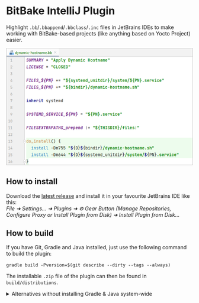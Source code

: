 # BitBake IntelliJ Plugin

Highlight `.bb`/`.bbappend`/`.bbclass`/`.inc` files in JetBrains IDEs to make working with BitBake-based projects (like
anything based on Yocto Project) easier.

![](.screenshot.png)

## How to install

Download the [latest release](../../releases/) and install it in your favourite JetBrains IDE like this:  
*File ➜ Settings... ➜ Plugins ➜ ⚙️ Gear Button (Manage Repositories, Configure Proxy or Install Plugin from Disk) ➜
Install Plugin from Disk...*

## How to build
If you have Git, Gradle and Java installed, just use the following command to build the plugin:

```shell
gradle build -Pversion=$(git describe --dirty --tags --always)
```

The installable `.zip` file of the plugin can then be found in `build/distributions`.

<details>
<summary>Alternatives without installing Gradle & Java system-wide</summary>

If you don't want to install Gradle & Java locally, you can use e. g. Docker or Podman:
```shell
$ docker run --rm -it -u "$(id -u)" \
    -v "$(pwd)":/home/gradle/project -w /home/gradle/project \
    docker.io/library/gradle:7.4-jdk11 bash
$ gradle build -Pversion=$(git describe --dirty --tags --always)
```

You can also use Conda to install Gradle & Java in a separate environment:
```shell
$ conda create -n jetbrains-plugin-development -c conda-forge gradle=7.4.* openjdk=11.*.*
$ conda activate jetbrains-plugin-development
$ gradle build -Pversion=$(git describe --dirty --tags --always)
```

</details>
